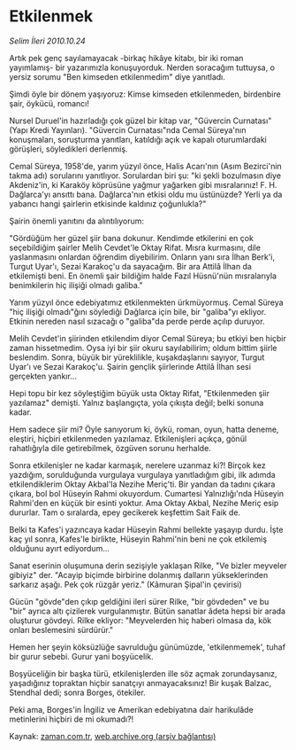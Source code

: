 # Etkilenmek

*Selim İleri 2010.10.24*

<td class="news-spot">
<p>Artık pek genç sayılamayacak -birkaç hikâye kitabı, bir iki roman yayımlamış- bir yazarımızla konuşuyorduk. Nerden soracağım tuttuysa, o yersiz sorumu "Ben kimseden etkilenmedim" diye yanıtladı.</p>
<p><p> Şimdi öyle bir dönem yaşıyoruz: Kimse kimseden etkilenmeden, birdenbire şair, öykücü, romancı!
<p> Nursel Duruel'in hazırladığı çok güzel bir kitap var, "Güvercin Curnatası" (Yapı Kredi Yayınları). "Güvercin Curnatası"nda Cemal Süreya'nın konuşmaları, soruşturma yanıtları, katıldığı açık ve kapalı oturumlardaki görüşleri, söyledikleri derlenmiş.
<p> Cemal Süreya, 1958'de, yarım yüzyıl önce, Halis Acarı'nın (Asım Bezirci'nin takma adı) sorularını yanıtlıyor. Sorulardan biri şu: "ki şekli bozulmasın diye Akdeniz'in, ki Karaköy köprüsüne yağmur yağarken gibi mısralarınız! F. H. Dağlarca'yı ansıttı bana. Dağlarca'nın etkisi oldu mu üstünüzde? Yerli ya da yabancı hangi şairlerin etkisinde kaldınız çoğunlukla?"
<p> Şairin önemli yanıtını da alıntılıyorum:
<p> "Gördüğüm her güzel şiir bana dokunur. Kendimde etkilerini en çok seçebildiğim şairler Melih Cevdet'le Oktay Rifat. Mısra kurmasını, dile yaslanmasını onlardan öğrendim diyebilirim. Onların yanı sıra İlhan Berk'i, Turgut Uyar'ı, Sezai Karakoç'u da sayacağım. Bir ara Attilâ İlhan da etkilemişti beni. En önemli şair bildiğim halde Fazıl Hüsnü'nün mısralarıyla benimkilerin hiç ilişiği olmadı galiba."
<p> Yarım yüzyıl önce edebiyatımız etkilenmekten ürkmüyormuş. Cemal Süreya "hiç ilişiği olmadı"ğını söylediği Dağlarca için bile, bir "galiba"yı ekliyor. Etkinin nereden nasıl sızacağı o "galiba"da perde perde açılıp duruyor.
<p> Melih Cevdet'in şiirinden etkilendim diyor Cemal Süreya; bu etkiyi ben hiçbir zaman hissetmedim. Oysa iyi bir şiir okuru sayılabilirim; oldum bittim şiirle beslendim. Sonra, büyük bir yüreklilikle, kuşakdaşlarını sayıyor, Turgut Uyar'ı ve Sezai Karakoç'u. Şairin gençlik şiirlerinde Attilâ İlhan sesi gerçekten yankır...
<p> Hepi topu bir kez söyleştiğim büyük usta Oktay Rifat, "Etkilenmeden şiir yazılamaz" demişti. Yalnız başlangıçta, yola çıkışta değil; belki sonuna kadar.
<p> Hem sadece şiir mi? Öyle sanıyorum ki, öykü, roman, oyun, hatta deneme, eleştiri, hiçbiri etkilenmeden yazılamaz. Etkilenişleri açıkça, gönül rahatlığıyla dile getirebilmek, özgüven sorunu herhalde.
<p> Sonra etkilenişler ne kadar karmaşık, nerelere uzanmaz ki?! Birçok kez yazdığım, sorulduğunda vurgulaya vurgulaya yanıtladığım gibi, ilk adımda etkilendiklerim Oktay Akbal'la Nezihe Meriç'ti. Bir yandan da tadını çıkara çıkara, bol bol Hüseyin Rahmi okuyordum. Cumartesi Yalnızlığı'nda Hüseyin Rahmi'den en küçük bir esinti yoktur. Ama Oktay Akbal, Nezihe Meriç esip dururlar. Tam o sıralarda, epey gecikerek keşfettim Sait Faik de.
<p> Belki ta Kafes'i yazıncaya kadar Hüseyin Rahmi bellekte yaşayıp durdu. İşte kaç yıl sonra, Kafes'le birlikte, Hüseyin Rahmi'nin beni ne çok etkilemiş olduğunu ayırt ediyordum...
<p> Sanat eserinin oluşumuna derin sezişiyle yaklaşan Rilke, "Ve bizler meyveler gibiyiz" der. "Acayip biçimde birbirine dolanmış dalların yükseklerinden sarkarız aşağı. Pek çok rüzgâr yeriz." (Kâmuran Şipal'in çevirisi)
<p> Gücün "gövde"den çıkıp geldiğini ileri sürer Rilke, "bir gövdeden" ve bu "bir" ayrıca altı çizilerek vurgulanmıştır. Bütün sanatlar âdeta hepsi bir arada oluşturur gövdeyi. Rilke ekliyor: "Meyvelerden hiç haberi olmasa da, kök onları beslemesini sürdürür."
<p> Hemen her şeyin köksüzlüğe savrulduğu günümüzde, 'etkilenmemek', tuhaf bir gurur sebebi. Gurur yani boşyücelik.
<p> Boşyüceliğin bir başka türü, etkilenişlerden ille söz açmak zorundaysanız, yaşadığınız topraktan hiçbir sanatçıyı anmayacaksınız! Bir kuşak Balzac, Stendhal dedi; sonra Borges, ötekiler.
<p> Peki ama, Borges'in İngiliz ve Amerikan edebiyatına dair harikulâde metinlerini hiçbiri de mi okumadı?! </p>
<a href="http://web.archive.org/web/20101201014902/mailto:/">
</a></p></p></p></p></p></p></p></p></p></p></p></p></p></p></p></p></td>

Kaynak: [zaman.com.tr](http://zaman.com.tr/yazar.do?yazino=1044211), [web.archive.org (arşiv bağlantısı)](http://web.archive.org/web/20101201014902/http://zaman.com.tr/yazar.do?yazino=1044211)

